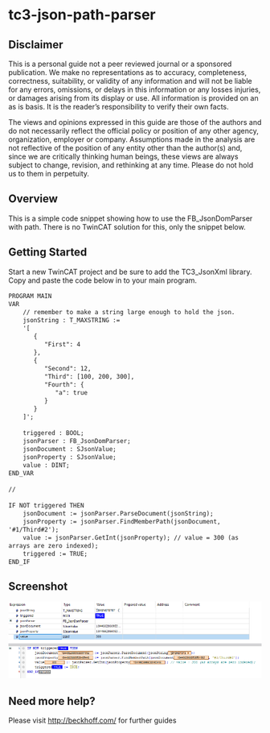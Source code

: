# tc3-json-path-parser

## Disclaimer

This is a personal guide not a peer reviewed journal or a sponsored publication. We make
no representations as to accuracy, completeness, correctness, suitability, or validity of any
information and will not be liable for any errors, omissions, or delays in this information or any
losses injuries, or damages arising from its display or use. All information is provided on an as
is basis. It is the reader’s responsibility to verify their own facts.

The views and opinions expressed in this guide are those of the authors and do not
necessarily reflect the official policy or position of any other agency, organization, employer or
company. Assumptions made in the analysis are not reflective of the position of any entity
other than the author(s) and, since we are critically thinking human beings, these views are
always subject to change, revision, and rethinking at any time. Please do not hold us to them
in perpetuity.

## Overview

This is a simple code snippet showing how to use the FB_JsonDomParser with path. There is no TwinCAT solution for this, only the snippet below.

## Getting Started

Start a new TwinCAT project and be sure to add the TC3_JsonXml library. Copy and paste the code below in to your main program.

```
PROGRAM MAIN
VAR
	// remember to make a string large enough to hold the json.
	jsonString : T_MAXSTRING :=
	'[
	   {
	      "First": 4
	   },
	   {
	      "Second": 12,
	      "Third": [100, 200, 300],
	      "Fourth": {
	         "a": true
	      }
	   }
	]';

	triggered : BOOL;
	jsonParser : FB_JsonDomParser;
	jsonDocument : SJsonValue;
	jsonProperty : SJsonValue;
	value : DINT;
END_VAR

//

IF NOT triggered THEN
	jsonDocument := jsonParser.ParseDocument(jsonString);
	jsonProperty := jsonParser.FindMemberPath(jsonDocument, '#1/Third#2');
	value := jsonParser.GetInt(jsonProperty); // value = 300 (as arrays are zero indexed);
	triggered := TRUE;
END_IF
```

## Screenshot

![image](./docs/images/screenshot.png)

## Need more help?

Please visit http://beckhoff.com/ for further guides
